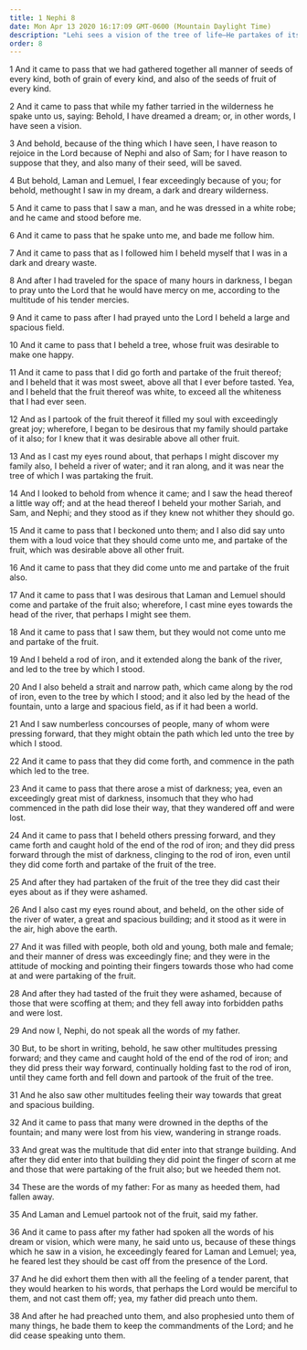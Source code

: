 ```yaml
---
title: 1 Nephi 8
date: Mon Apr 13 2020 16:17:09 GMT-0600 (Mountain Daylight Time)
description: "Lehi sees a vision of the tree of life—He partakes of its fruit and desires his family to do likewise—He sees a rod of iron, a strait and narrow path, and the mists of darkness that enshroud men—Sariah, Nephi, and Sam partake of the fruit, but Laman and Lemuel refuse. About 600–592 B.C."
order: 8
---
```


1 And it came to pass that we had gathered together all manner of seeds of every kind, both of grain of every kind, and also of the seeds of fruit of every kind.

2 And it came to pass that while my father tarried in the wilderness he spake unto us, saying: Behold, I have dreamed a dream; or, in other words, I have seen a vision.

3 And behold, because of the thing which I have seen, I have reason to rejoice in the Lord because of Nephi and also of Sam; for I have reason to suppose that they, and also many of their seed, will be saved.

4 But behold, Laman and Lemuel, I fear exceedingly because of you; for behold, methought I saw in my dream, a dark and dreary wilderness.

5 And it came to pass that I saw a man, and he was dressed in a white robe; and he came and stood before me.

6 And it came to pass that he spake unto me, and bade me follow him.

7 And it came to pass that as I followed him I beheld myself that I was in a dark and dreary waste.

8 And after I had traveled for the space of many hours in darkness, I began to pray unto the Lord that he would have mercy on me, according to the multitude of his tender mercies.

9 And it came to pass after I had prayed unto the Lord I beheld a large and spacious field.

10 And it came to pass that I beheld a tree, whose fruit was desirable to make one happy.

11 And it came to pass that I did go forth and partake of the fruit thereof; and I beheld that it was most sweet, above all that I ever before tasted. Yea, and I beheld that the fruit thereof was white, to exceed all the whiteness that I had ever seen.

12 And as I partook of the fruit thereof it filled my soul with exceedingly great joy; wherefore, I began to be desirous that my family should partake of it also; for I knew that it was desirable above all other fruit.

13 And as I cast my eyes round about, that perhaps I might discover my family also, I beheld a river of water; and it ran along, and it was near the tree of which I was partaking the fruit.

14 And I looked to behold from whence it came; and I saw the head thereof a little way off; and at the head thereof I beheld your mother Sariah, and Sam, and Nephi; and they stood as if they knew not whither they should go.

15 And it came to pass that I beckoned unto them; and I also did say unto them with a loud voice that they should come unto me, and partake of the fruit, which was desirable above all other fruit.

16 And it came to pass that they did come unto me and partake of the fruit also.

17 And it came to pass that I was desirous that Laman and Lemuel should come and partake of the fruit also; wherefore, I cast mine eyes towards the head of the river, that perhaps I might see them.

18 And it came to pass that I saw them, but they would not come unto me and partake of the fruit.

19 And I beheld a rod of iron, and it extended along the bank of the river, and led to the tree by which I stood.

20 And I also beheld a strait and narrow path, which came along by the rod of iron, even to the tree by which I stood; and it also led by the head of the fountain, unto a large and spacious field, as if it had been a world.

21 And I saw numberless concourses of people, many of whom were pressing forward, that they might obtain the path which led unto the tree by which I stood.

22 And it came to pass that they did come forth, and commence in the path which led to the tree.

23 And it came to pass that there arose a mist of darkness; yea, even an exceedingly great mist of darkness, insomuch that they who had commenced in the path did lose their way, that they wandered off and were lost.

24 And it came to pass that I beheld others pressing forward, and they came forth and caught hold of the end of the rod of iron; and they did press forward through the mist of darkness, clinging to the rod of iron, even until they did come forth and partake of the fruit of the tree.

25 And after they had partaken of the fruit of the tree they did cast their eyes about as if they were ashamed.

26 And I also cast my eyes round about, and beheld, on the other side of the river of water, a great and spacious building; and it stood as it were in the air, high above the earth.

27 And it was filled with people, both old and young, both male and female; and their manner of dress was exceedingly fine; and they were in the attitude of mocking and pointing their fingers towards those who had come at and were partaking of the fruit.

28 And after they had tasted of the fruit they were ashamed, because of those that were scoffing at them; and they fell away into forbidden paths and were lost.

29 And now I, Nephi, do not speak all the words of my father.

30 But, to be short in writing, behold, he saw other multitudes pressing forward; and they came and caught hold of the end of the rod of iron; and they did press their way forward, continually holding fast to the rod of iron, until they came forth and fell down and partook of the fruit of the tree.

31 And he also saw other multitudes feeling their way towards that great and spacious building.

32 And it came to pass that many were drowned in the depths of the fountain; and many were lost from his view, wandering in strange roads.

33 And great was the multitude that did enter into that strange building. And after they did enter into that building they did point the finger of scorn at me and those that were partaking of the fruit also; but we heeded them not.

34 These are the words of my father: For as many as heeded them, had fallen away.

35 And Laman and Lemuel partook not of the fruit, said my father.

36 And it came to pass after my father had spoken all the words of his dream or vision, which were many, he said unto us, because of these things which he saw in a vision, he exceedingly feared for Laman and Lemuel; yea, he feared lest they should be cast off from the presence of the Lord.

37 And he did exhort them then with all the feeling of a tender parent, that they would hearken to his words, that perhaps the Lord would be merciful to them, and not cast them off; yea, my father did preach unto them.

38 And after he had preached unto them, and also prophesied unto them of many things, he bade them to keep the commandments of the Lord; and he did cease speaking unto them.
